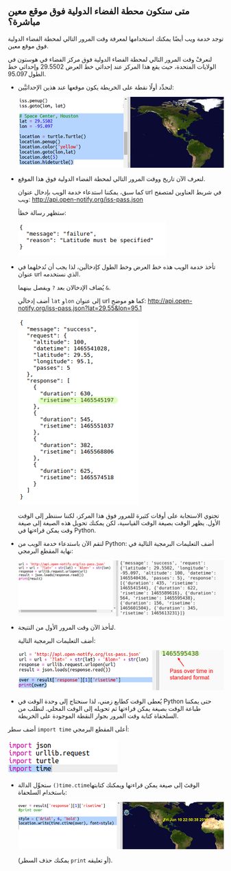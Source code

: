 ## متى ستكون محطة الفضاء الدولية فوق موقع معين مباشرة؟

توجد خدمة ويب أيضًا يمكنك استخدامها لمعرفة وقت المرور التالي لمحطة الفضاء الدولية فوق موقع معين. 

لنعرفْ وقت المرور التالي لمحطة الفضاء الدولية فوق مركز الفضاء في هوستون في الولايات المتحدة، حيث يقع هذا المركز عند إحداثي خط العرض 29.5502 وإحداثي خط الطول 95.097.
  
 

+ لنحدِّد أولًا نقطة على الخريطة يكون موقعها عند هذين الإحداثيَّين:

    ![screenshot](images/iss-houston.png)

+ لنعرف الآن تاريخ ووقت المرور التالي لمحطة الفضاء الدولية فوق هذا الموقع. 

    كما سبق، يمكننا استدعاء خدمة الويب بإدخال عنوان url في شريط العناوين لمتصفح ويب: <a href="http://api.open-notify.org/iss-pass.json" target="_blank">http://api.open-notify.org/iss-pass.json</a>
  
    ستظهر رسالة خطأ:

    ![screenshot](images/iss-pass-error.png)

+ تأخذ خدمة الويب هذه خط العرض وخط الطول كإدخالَين، لذا يجب أن نُدخلهما في عنوان url الذي نستخدمه.

    يُضاف الإدخالان بعد `?` ويفصل بينهما `&`. 

    أضف إدخالَي `lat` و`lon` إلى عنوان url كما هو موضح: <a href="http://api.open-notify.org/iss-pass.json?lat=29.55&lon=95.1" target="_blank">http://api.open-notify.org/iss-pass.json?lat=29.55&lon=95.1</a>
  
    ![screenshot](images/iss-passtimes.png)
  
    تحتوي الاستجابة على أوقات كثيرة للمرور فوق هذا المركز، لكننا سننظر إلى الوقت الأول. يظهر الوقت بصيغة الوقت القياسية، لكن يمكنك تحويل هذه الصيغة إلى صيغة وقت يمكن قراءتها في Python.

+ لنقم الآن باستدعاء خدمة الويب من Python: أضف التعليمات البرمجية التالية في نهاية المقطع البرمجي:

    ![screenshot](images/iss-passover.png)

+ لنأخذ الآن وقت المرور الأول من النتيجة.

    أضف التعليمات البرمجية التالية:

    ![screenshot](images/iss-print-pass.png)


+ يُعطى الوقت كطابع زمني، لذا سنحتاج إلى وحدة الوقت في Python حتى يمكننا طباعة الوقت بصيغة يمكن قراءتها ثم تحويله إلى الوقت المحلي. لنطلب من السلحفاة كتابة وقت المرور بجوار النقطة الموجودة على الخريطة. 

أضف سطر `import time` أعلى المقطع البرمجي:

   ![screenshot](images/iss-time.png)

+ ستحوِّل الدالة `()time.ctime`الوقتَ إلى صيغة يمكن قراءتها ويمكنك كتابتها باستخدام السلحفاة: 

    ![screenshot](images/iss-pass-write.png)
 
    (يمكنك حذف السطر `print` أو تعليقه).



